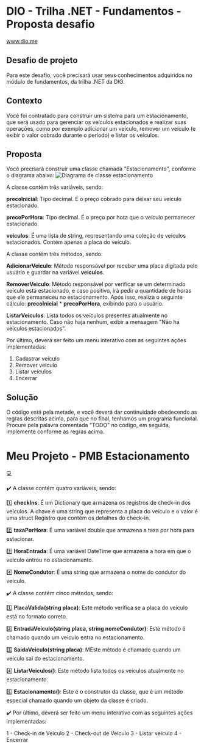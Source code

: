 # DIO - Trilha .NET - Fundamentos - Proposta desafio
www.dio.me

## Desafio de projeto
Para este desafio, você precisará usar seus conhecimentos adquiridos no módulo de fundamentos, da trilha .NET da DIO.

## Contexto
Você foi contratado para construir um sistema para um estacionamento, que será usado para gerenciar os veículos estacionados e realizar suas operações, como por exemplo adicionar um veículo, remover um veículo (e exibir o valor cobrado durante o período) e listar os veículos.

## Proposta
Você precisará construir uma classe chamada "Estacionamento", conforme o diagrama abaixo:
![Diagrama de classe estacionamento](diagrama_classe_estacionamento.png)

A classe contém três variáveis, sendo:

**precoInicial**: Tipo decimal. É o preço cobrado para deixar seu veículo estacionado.

**precoPorHora**: Tipo decimal. É o preço por hora que o veículo permanecer estacionado.

**veiculos**: É uma lista de string, representando uma coleção de veículos estacionados. Contém apenas a placa do veículo.

A classe contém três métodos, sendo:

**AdicionarVeiculo**: Método responsável por receber uma placa digitada pelo usuário e guardar na variável **veiculos**.

**RemoverVeiculo**: Método responsável por verificar se um determinado veículo está estacionado, e caso positivo, irá pedir a quantidade de horas que ele permaneceu no estacionamento. Após isso, realiza o seguinte cálculo: **precoInicial** * **precoPorHora**, exibindo para o usuário.

**ListarVeiculos**: Lista todos os veículos presentes atualmente no estacionamento. Caso não haja nenhum, exibir a mensagem "Não há veículos estacionados".

Por último, deverá ser feito um menu interativo com as seguintes ações implementadas:
1. Cadastrar veículo
2. Remover veículo
3. Listar veículos
4. Encerrar


## Solução
O código está pela metade, e você deverá dar continuidade obedecendo as regras descritas acima, para que no final, tenhamos um programa funcional. Procure pela palavra comentada "TODO" no código, em seguida, implemente conforme as regras acima.

# Meu Projeto - PMB Estacionamento 
:computer:

:heavy_check_mark: A classe contém quatro variáveis, sendo:

:one:
**checkIns**: É um Dictionary que armazena os registros de check-in dos veículos. A chave é uma string que representa a placa do veículo e o valor é uma struct Registro que contém os detalhes do check-in.

:two:
**taxaPorHora**: É uma variável double que armazena a taxa por hora para estacionar.

:three:
**HoraEntrada**: É uma variável DateTime que armazena a hora em que o veículo entrou no estacionamento.

:four:
**NomeCondutor**: É uma string que armazena o nome do condutor do veículo.


:heavy_check_mark: A classe contém cinco métodos, sendo:

:one:
**PlacaValida(string placa)**:  Este método verifica se a placa do veículo está no formato correto.

:two:
**EntradaVeiculo(string placa, string nomeCondutor)**: Este método é chamado quando um veículo entra no estacionamento.

:three:
**SaidaVeiculo(string placa)**: MEste método é chamado quando um veículo sai do estacionamento.

:four:
**ListarVeiculos()**:  Este método lista todos os veículos atualmente no estacionamento.

:five:
**Estacionamento()**:  Este é o construtor da classe, que é um método especial chamado quando um objeto da classe é criado.

:heavy_check_mark: Por último, deverá ser feito um menu interativo com as seguintes ações implementadas:

1 - Check-in de Veículo
2 - Check-out de Veículo
3 - Listar veículo
4 - Encerrar
